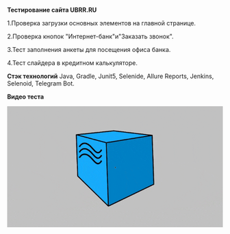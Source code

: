 **Тестирование сайта UBRR.RU**

1.Проверка загрузки основных элементов на главной странице.

2.Проверка кнопок "Интернет-банк"и"Заказать звонок".

3.Тест заполнения анкеты для посещения офиса банка.

4.Тест слайдера в кредитном калькуляторе.

**Стэк технологий**
Java, Gradle, Junit5, Selenide, Allure Reports, Jenkins, Selenoid, Telegram Bot.

**Видео теста**

![alt text](https://github.com/MightyBoolik/UBRR_CV/blob/ba40e69aa0d295ce361e8d6ae8f7a473b7c2a2aa/Allure_ubrr.gif "**Видео теста**")
